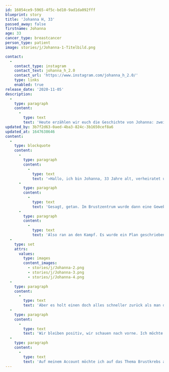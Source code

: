 ```yaml
---
id: 16054ce9-5965-4f5c-bd10-9ad1da092fff
blueprint: story
title: 'Johanna H, 33'
passed_away: false
firstname: Johanna
age: 33
cancer_type: breastcancer
person_type: patient
image: stories/j/Johanna-1-Titelbild.png

contact:
  -
    contact_type: instagram
    contact_text: johanna_h_2.0
    contact_url: 'https://www.instagram.com/johanna_h_2.0/'
    type: links
    enabled: true
release_date: '2020-11-05'
description:
  -
    type: paragraph
    content:
      -
        type: text
        text: 'Heute erzählen wir euch die Geschichte von Johanna: zweifache Mami, Brustkrebs-Aktivistin und Mutmacherin. Auf ihrem Account erzählt sie ihre Geschichte und macht darauf aufmerksam, wie wichtig es ist, sich regelmäßig abzutasten.'
updated_by: 3b7f2d63-0aed-4ba3-824c-3b1650cef8a6
updated_at: 1647638646
content:
  -
    type: blockquote
    content:
      -
        type: paragraph
        content:
          -
            type: text
            text: '»Hallo, ich bin Johanna, 33 Jahre alt, verheiratet und habe zwei Kinder. Im August 2018 ertastete ich einen Knoten an meiner rechten Brust nahe der Achsel. Eine erste Diagnose meiner Frauenärztin war: Fettgewebe, nicht besorgniserregend. Kurze Zeit später wurde ich schwanger und der Knoten geriet in Vergessenheit. Es vergingen Wochen, bis mir dann wieder aufgefallen ist, dass das Teil an der Brust gewachsen ist. Somit bin ich dann wieder zur Frauenärztin. Wieder die Diagnose ›Fettgewebe‹. Aber sie bot an, dass ich mir noch eine Zweitmeinung im Brustzentrum holen könnte.'
      -
        type: paragraph
        content:
          -
            type: text
            text: 'Gesagt, getan. Im Brustzentrum wurde dann eine Gewebeprobe entnommen und am 8. November 2018 erhielt ich dann die Nachricht, dass ich Brustkrebs habe. Zu diesem Zeitpunkt war ich der 20. Schwangerschaftswoche. Es standen weitere Untersuchungen an, weitere Arztgespräche… Ich wurde vor die Entscheidung gestellt, ob ich das Kind austragen möchte oder nicht. Ich musste das alles erstmal verdauen. Gemeinsam mit meinem Mann habe ich schließlich die Entscheidung getroffen, dass ich unser Baby austrage, da die Studien sagen, dass die Chemo dem Baby in der fortgeschrittenen Schwangerschaft nicht ›schade‹.'
      -
        type: paragraph
        content:
          -
            type: text
            text: 'Also ran an den Kampf. Es wurde ein Plan geschrieben, welches Medikament wann gegeben werden kann, wann die Operation erfolgt und wann das Baby auf die Welt kommen soll. Leider verlief nicht alles so nach Plan. – Hierzu könnt ihr gerne auf meinem Profil weiter lesen, denn das würde den Rahmen sprengen. Kurz zusammengefasst kann ich sagen, dass ich einen gesunden Sohn Ende März 2019 auf die Welt gebracht habe. Ende November 2019 war ich dann mit der kompletten Behandlung durch und feierte mein neues Leben.'
  -
    type: set
    attrs:
      values:
        type: images
        content_images:
          - stories/j/Johanna-2.png
          - stories/j/Johanna-3.png
          - stories/j/Johanna-4.png
  -
    type: paragraph
    content:
      -
        type: text
        text: 'Aber es holt einen doch alles schneller zurück als man denkt. Bei einem Kontroll-CT im März 2020 gab es eine Auffälligkeit in der Lunge. Nach einem weiteren Check im Juni 2020 stand fest, dass die Auffälligkeit gewachsen ist und eine Probe genommen werden musste. Ende Juli 2020 dann die erschreckende Nachricht, dass es sich um eine Metastase handelte. Das Positive: Die Metastase ist raus und andere Körperregionen sind aktuell nicht betroffen. Das Negative: Du weißt nie, wann wieder etwas gefunden wird.'
  -
    type: paragraph
    content:
      -
        type: text
        text: 'Wir bleiben positiv, wir schauen nach vorne. Ich möchte da sein, für meine Familie, für meine Kinder und für meine Freunde. Ich bin einfach so dankbar für meinen Mann, der jederzeit an meiner Seite steht und manchmal mehr leidet als ich; für unsere Familien, die uns auf jegliche Art unterstützen und für meine Freunde, die teilweise zur Familie geworden sind, weil auf sie immer Verlass ist. Ich bin für jeden Tag dankbar, den ich erleben kann und freue mich auf viele weitere bunte Jahre.'
  -
    type: paragraph
    content:
      -
        type: text
        text: 'Auf meinem Account möchte ich auf das Thema Brustkrebs aufmerksam machen, ich möchte zeigen, wie wichtig es ist, sich regelmäßig abzutasten. Wie wichtig es ist auch auf sein Bauchgefühl zu hören. Ich möchte ein Mutmacher sein und zeigen, dass man alles schaffen kann! Keiner weiß wie lange er leben wird, ob mit oder ohne Krankheit, wichtig ist das wir aus den verbliebenen Tagen das Beste machen!«'
---
```

